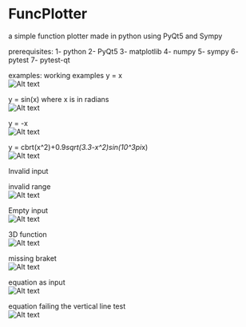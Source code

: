 # FuncPlotter
a simple function plotter made in python using PyQt5 and Sympy

prerequisites:
1- python
2- PyQt5
3- matplotlib
4- numpy
5- sympy
6- pytest
7- pytest-qt

examples:
working examples
y = x                                       
![Alt text](exp1.png?raw=true "Optional Title")

y = sin(x) where x is in radians              
![Alt text](exp2.png?raw=true "Optional Title")



y = -x                                      
![Alt text](exp3.png?raw=true "Optional Title")



y = cbrt(x^2)+0.9*sqrt(3.3-x^2)*sin(10^3*pi*x)  
![Alt text](exp4.png?raw=true "Optional Title")

Invalid input

invalid range                              
![Alt text](exp5.png?raw=true "Optional Title")



Empty input                                 
![Alt text](exp6.png?raw=true "Optional Title")



3D function                                
![Alt text](exp7.png?raw=true "Optional Title")



missing braket                            
![Alt text](exp8.png?raw=true "Optional Title")


 
equation as input                           
![Alt text](exp9.png?raw=true "Optional Title")



equation failing the vertical line test       
![Alt text](exp10.png?raw=true "Optional Title")

